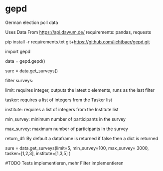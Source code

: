 # gepd
German election poll data

Uses Data From https://api.dawum.de/
requirements:
pandas,
requests


pip install -r requirements.txt git+https://github.com/lichtbaer/gepd.git

import gepd

data = gepd.gepd()

sure = data.get_surveys()

filter surveys:

limit: requires integer, outputs the latest x elements, runs as the last filter

tasker: requires a list of integers from the Tasker list

institute: requires a list of integers from the Institute list

min_survey: minimum number of participants in the survey

max_survey: maximum number of participants in the survey

return_df: By default a dataframe is returned if false then a dict is returned

sure = data.get_surveys(limit=5, min_survey=100, max_survey= 3000, tasker=[1,2,3], institute=[1,3,5] )

#TODO
Tests implementieren,
mehr Filter implementieren
